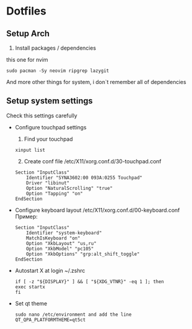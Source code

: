 # Dotfiles

## Setup Arch

1. Install packages / dependencies

this one for nvim

```
sudo pacman -Sy neovim ripgrep lazygit
```

And more other things for system, i don`t remember all of dependencies

## Setup system settings

Check this settings carefully

- Configure touchpad settings

  1. Find your touchpad

  ```
  xinput list
  ```

  2. Create conf file /etc/X11/xorg.conf.d/30-touchpad.conf

  ```
  Section "InputClass"
      Identifier "SYNA3602:00 093A:0255 Touchpad"
      Driver "libinut"
      Option "NaturalScrolling" "true"
      Option "Tapping" "on"
  EndSection
  ```

- Configure keyboard layout /etc/X11/xorg.conf.d/00-keyboard.conf
  Пример:
  ```
  Section "InputClass"
      Identifier "system-keyboard"
      MatchIsKeyboard "on"
      Option "XkbLayout" "us,ru"
      Option "XkbModel" "pc105"
      Option "XkbOptions" "grp:alt_shift_toggle"
  EndSection
  ```
- Autostart X at login ~/.zshrc

  ```
  if [ -z "${DISPLAY}" ] && [ "${XDG_VTNR}" -eq 1 ]; then
  exec startx
  fi
  ```

- Set qt theme
  ```
  sudo nano /etc/environment and add the line QT_QPA_PLATFORMTHEME=qt5ct
  ```
